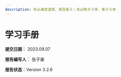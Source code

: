 ```yaml
---
description: 务必谦虚谨慎、艰苦奋斗；务必敢于斗争、善于斗争
---
```


# 学习手册

**提交日期**： 2023.09.07

**报告编写人**： 张子豪

**报告状态**：Version 3.2.6



